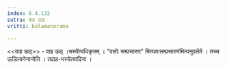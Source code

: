 ```yaml
---
index: 6.4.132
sutra: वाह ऊठ्
vritti: balamanorama

---
```

<<वाह ऊठ्>> - वाह ऊठ् ।भस्ये॑त्यधिकृतम् । "वसोः सम्प्रसारण" मित्यतःसम्प्रसारण॑मित्यनुवर्तते । तच्च ऊडित्यनेनान्वेति । तदाह-भस्येत्यादिना । 